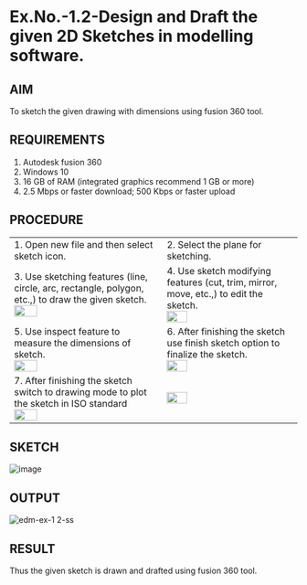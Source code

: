 # Ex.No.-1.2-Design and Draft the given 2D Sketches in modelling software.

## AIM
 To sketch the given drawing with dimensions using fusion 360 tool.
 
## REQUIREMENTS
 1. Autodesk fusion 360
 2. Windows 10
 3. 16 GB of RAM (integrated graphics recommend 1 GB or more)
 4. 2.5 Mbps or faster download; 500 Kbps or faster upload 
 
 ## PROCEDURE
 <table>
  <tr>
   <td>1.	Open new file and then select sketch icon.</td><td> 2.	Select the plane for sketching. </td>
  </tr>
  <tr>
   <td>
    3.	Use sketching features (line, circle, arc, rectangle, polygon, etc.,) to draw the given sketch.<br><img height=10% width=40% src="https://user-images.githubusercontent.com/113594316/198232594-2187c1c1-4e85-437f-99f7-263bb1a3e968.png">
   </td>
   <td>
    4.	Use sketch modifying features (cut, trim, mirror, move, etc.,) to edit the sketch.<br><img height=10% width=40% src="https://user-images.githubusercontent.com/113594316/198232771-48e6582d-4410-430a-a9d4-70e400255580.png">
   </td>
  </tr>
  <tr>
   <td>
     5.	Use inspect feature to measure the dimensions of sketch.<br><img height=10% width=40% src="https://user-images.githubusercontent.com/113594316/198232845-1608e574-732c-44b2-9921-39e920b70e2e.png">
   </td>
   <td>   
    6.	After finishing the sketch use finish sketch option to finalize the sketch.<br><img height=10% width=40% src="https://user-images.githubusercontent.com/113594316/198232907-8275f39c-9031-4cf4-b0c4-8eb568e477ab.png">
   </td>
  </tr>
  <tr>
   <td>
    7.	After finishing the sketch switch to drawing mode to plot the sketch in ISO standard<br><img height=10% width=40% src="https://user-images.githubusercontent.com/113594316/198232997-7172a35b-79a2-45e4-88a3-5e741b4d90ce.png">
   </td>
   <td>
    <img height=10% width=40% src="https://user-images.githubusercontent.com/113594316/198233011-28615257-fc2b-4c81-852a-49722c948e07.png">
   </td>
  </tr>
 </table>
 
 
 ## SKETCH
 ![image](https://user-images.githubusercontent.com/113594316/198233336-dd9f5c19-481b-486a-928a-99c32a732f89.png)

 ## OUTPUT
 ![edm-ex-1 2-ss](https://github.com/r-sathish-02/Ex.No.-1.2---Design-and-Draft-the-given-2D-Sketches-in-modelling-software./assets/118787261/0a58a58d-ad5b-49ee-848d-0de374651a6e)

 
 ## RESULT
 Thus the given sketch is drawn and drafted using fusion 360 tool.
